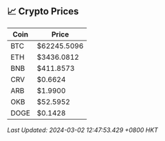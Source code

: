 ## 📈 Crypto Prices

| Coin | Price |
| ---- | ----- |
| BTC | $62245.5096 |
| ETH | $3436.0812 |
| BNB | $411.8573 |
| CRV | $0.6624 |
| ARB | $1.9900 |
| OKB | $52.5952 |
| DOGE | $0.1428 |

_Last Updated: 2024-03-02 12:47:53.429 +0800 HKT_